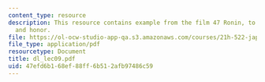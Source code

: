 ```yaml
---
content_type: resource
description: This resource contains example from the film 47 Ronin, to show loyalty
  and honor.
file: https://ol-ocw-studio-app-qa.s3.amazonaws.com/courses/21h-522-japan-in-the-age-of-the-samurai-history-and-film-fall-2006/47efd6b168ef88ff6b512afb97486c59_dl_lec09.pdf
file_type: application/pdf
resourcetype: Document
title: dl_lec09.pdf
uid: 47efd6b1-68ef-88ff-6b51-2afb97486c59
---
```

